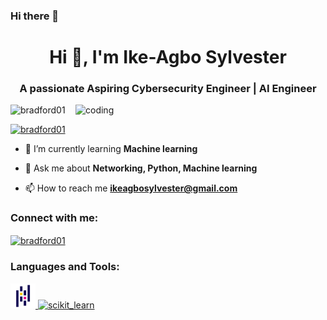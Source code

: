 ### Hi there 👋
<h1 align="center">Hi 👋, I'm Ike-Agbo Sylvester</h1>
<h3 align="center">A passionate Aspiring Cybersecurity Engineer | AI Engineer</h3>
<img align="right" alt="coding" width="400" src="https://www.google.com/search?q=animated+cybersecurity+images&sxsrf=AJOqlzVfyaQC47AqX6NWXDHI6YCoIb-IKA:1679505217478&source=lnms&tbm=isch&sa=X&ved=2ahUKEwiKi4u_hPD9AhUNiVwKHdo3DFgQ_AUoAXoECAEQAw&biw=1366&bih=617&dpr=1#imgrc=XxXbV5kTdTVpZM">

<p align="left"> <img src="https://komarev.com/ghpvc/?username=bradford01&label=Profile%20views&color=0e75b6&style=flat" alt="bradford01" /> </p>

<p align="left"> <a href="https://github.com/ryo-ma/github-profile-trophy"><img src="https://github-profile-trophy.vercel.app/?username=bradford01" alt="bradford01" /></a> </p>

- 🌱 I’m currently learning **Machine learning**

- 💬 Ask me about **Networking, Python, Machine learning**

- 📫 How to reach me **ikeagbosylvester@gmail.com**

<h3 align="left">Connect with me:</h3>
<p align="left">
<a href="https://instagram.com/bradford01" target="blank"><img align="center" src="https://raw.githubusercontent.com/rahuldkjain/github-profile-readme-generator/master/src/images/icons/Social/instagram.svg" alt="bradford01" height="30" width="40" /></a>
</p>

<h3 align="left">Languages and Tools:</h3>
<p align="left"> <a href="https://pandas.pydata.org/" target="_blank" rel="noreferrer"> <img src="https://raw.githubusercontent.com/devicons/devicon/2ae2a900d2f041da66e950e4d48052658d850630/icons/pandas/pandas-original.svg" alt="pandas" width="40" height="40"/> </a> <a href="https://scikit-learn.org/" target="_blank" rel="noreferrer"> <img src="https://upload.wikimedia.org/wikipedia/commons/0/05/Scikit_learn_logo_small.svg" alt="scikit_learn" width="40" height="40"/> </a> </p>
